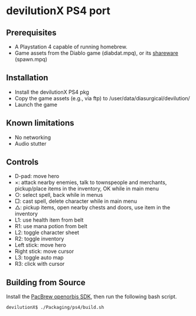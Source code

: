 # devilutionX PS4 port

## Prerequisites
- A Playstation 4 capable of running homebrew.
- Game assets from the Diablo game (diabdat.mpq),
  or its [shareware][shareware] (spawn.mpq)

## Installation
- Install the devilutionX PS4 pkg
- Copy the game assets (e.g., via ftp) to /user/data/diasurgical/devilution/
- Launch the game

## Known limitations
 - No networking
 - Audio stutter

## Controls
- D-pad: move hero
- ×: attack nearby enemies, talk to townspeople and merchants, pickup/place
     items in the inventory, OK while in main menu
- ○: select spell, back while in menus
- □: cast spell, delete character while in main menu
- △: pickup items, open nearby chests and doors, use item in the inventory
- L1: use health item from belt
- R1: use mana potion from belt
- L2: toggle character sheet
- R2: toggle inventory
- Left stick: move hero
- Right stick: move cursor
- L3: toggle auto map
- R3: click with cursor

## Building from Source
Install the [PacBrew openorbis SDK][pacbrew-openorbis], then run the following
 bash script.
```console
devilutionX$ ./Packaging/ps4/build.sh
```

[shareware]: http://ftp.blizzard.com/pub/demos/diablosw.exe
[pacbrew-openorbis]: https://github.com/PacBrew/pacbrew-packages
